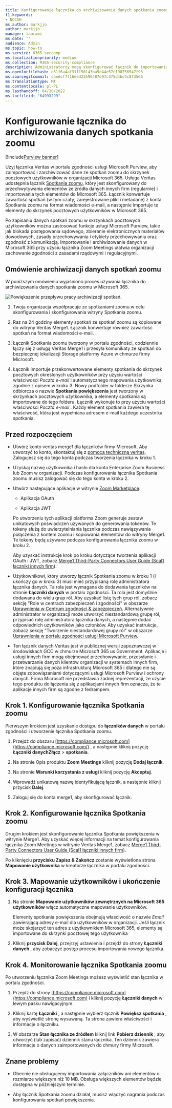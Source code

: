 ```yaml
---
title: Konfigurowanie łącznika do archiwizowania danych spotkania zoomu w Microsoft 365
f1.keywords:
- NOCSH
ms.author: markjjo
author: markjjo
manager: laurawi
ms.date: ''
audience: Admin
ms.topic: how-to
ms.service: O365-seccomp
ms.localizationpriority: medium
ms.collection: M365-security-compliance
description: Administratorzy mogą skonfigurować łącznik do importowania i archiwizowania danych ze spotkań veritas zoom do Microsoft 365. Umożliwia to archiwizowanie danych ze źródeł danych innych firm w Microsoft 365 dzięki czemu można używać funkcji zgodności, takich jak blokada prawna, wyszukiwanie zawartości i zasady przechowywania, aby zarządzać danymi innych firm w organizacji.
ms.openlocfilehash: e31f6a4af31f150143ba5e44e57c198756547f93
ms.sourcegitcommit: caedcf7f16eed23596487d97c375d4bc4c8f3566
ms.translationtype: MT
ms.contentlocale: pl-PL
ms.lasthandoff: 04/20/2022
ms.locfileid: "64993299"
---
```

# <a name="set-up-a-connector-to-archive-zoom-meetings-data"></a>Konfigurowanie łącznika do archiwizowania danych spotkania zoomu

[!include[Purview banner](../includes/purview-rebrand-banner.md)]

Użyj łącznika Veritas w portalu zgodności usługi Microsoft Purview, aby zaimportować i zarchiwizować dane ze spotkań zoomu do skrzynek pocztowych użytkowników w organizacji Microsoft 365. Usługa Veritas udostępnia łącznik [Spotkania zoomu](https://globanet.com/zoom/), który jest skonfigurowany do przechwytywania elementów ze źródła danych innych firm (regularnie) i importowania tych elementów do Microsoft 365. Łącznik konwertuje zawartość spotkań (w tym czaty, zarejestrowane pliki i metadane) z konta Spotkania zoomu na format wiadomości e-mail, a następnie importuje te elementy do skrzynek pocztowych użytkowników w Microsoft 365.

Po zapisaniu danych spotkań zoomu w skrzynkach pocztowych użytkowników można zastosować funkcje usługi Microsoft Purview, takie jak blokada postępowania sądowego, zbieranie elektronicznych materiałów dowodowych, zasady przechowywania i etykiety przechowywania oraz zgodność z komunikacją. Importowanie i archiwizowanie danych w Microsoft 365 przy użyciu łącznika Zoom Meetings ułatwia organizacji zachowanie zgodności z zasadami rządowymi i regulacyjnymi.

## <a name="overview-of-archiving-zoom-meetings-data"></a>Omówienie archiwizacji danych spotkań zoomu

W poniższym omówieniu wyjaśniono proces używania łącznika do archiwizowania danych spotkania zoomu w Microsoft 365.

![Powiększenie przepływu pracy archiwizacji spotkań.](../media/ZoomMeetingsConnectorWorkflow.png)

1. Twoja organizacja współpracuje ze spotkaniami zoomu w celu skonfigurowania i skonfigurowania witryny Spotkania zoomu.

2. Raz na 24 godziny elementy spotkań ze spotkań zoomu są kopiowane do witryny Veritas Merge1. Łącznik konwertuje również zawartość spotkań na format wiadomości e-mail.

3. Łącznik Spotkania zoomu tworzony w portalu zgodności, codziennie łączy się z usługą Veritas Merge1 i przesyła komunikaty ze spotkań do bezpiecznej lokalizacji Storage platformy Azure w chmurze firmy Microsoft.

4. Łącznik importuje przekonwertowane elementy spotkania do skrzynek pocztowych określonych użytkowników przy użyciu wartości właściwości *Poczta e-mail* i automatycznego mapowania użytkownika, zgodnie z opisem w kroku 3. Nowy podfolder w folderze Skrzynka odbiorcza o nazwie **Spotkania powiększenia** jest tworzony w skrzynkach pocztowych użytkownika, a elementy spotkania są importowane do tego folderu. Łącznik wykonuje to przy użyciu wartości właściwości *Poczta e-mail* . Każdy element spotkania zawiera tę właściwość, która jest wypełniana adresem e-mail każdego uczestnika spotkania.

## <a name="before-you-begin"></a>Przed rozpoczęciem

- Utwórz konto veritas merge1 dla łączników firmy Microsoft. Aby utworzyć to konto, skontaktuj się z [pomocą techniczną veritas](https://globanet.com/ms-connectors-contact). Zalogujesz się do tego konta podczas tworzenia łącznika w kroku 1.

- Uzyskaj nazwę użytkownika i hasło dla konta Enterprise Zoom Business lub Zoom w organizacji. Podczas konfigurowania łącznika Spotkania zoomu musisz zalogować się do tego konta w kroku 2.

- Utwórz następujące aplikacje w witrynie [Zoom Marketplace](https://marketplace.zoom.us):

  - Aplikacja OAuth

  - Aplikacja JWT

  Po utworzeniu tych aplikacji platforma Zoom generuje zestaw unikatowych poświadczeń używanych do generowania tokenów. Te tokeny służą do uwierzytelniania łącznika podczas nawiązywania połączenia z kontem zoomu i kopiowania elementów do witryny Merge1. Te tokeny będą używane podczas konfigurowania łącznika zoomu w kroku 2.

  Aby uzyskać instrukcje krok po kroku dotyczące tworzenia aplikacji OAuth i JWT, zobacz [Merge1 Third-Party Connectors User Guide (Scal1 łączniki innych firm](https://docs.ms.merge1.globanetportal.com/Merge1%20Third-Party%20Connectors%20Zoom%20Meetings%20User%20Guide%20.pdf)).

- Użytkownikowi, który utworzy łącznik Spotkania zoomu w kroku 1 (i ukończy go w kroku 3) musi mieć przypisaną rolę administratora łącznika danych. Ta rola jest wymagana do dodawania łączników na stronie **Łączniki danych** w portalu zgodności. Ta rola jest domyślnie dodawana do wielu grup ról. Aby uzyskać listę tych grup ról, zobacz sekcję "Role w centrach zabezpieczeń i zgodności" w obszarze [Uprawnienia w Centrum zgodności & zabezpieczeń](../security/office-365-security/permissions-in-the-security-and-compliance-center.md#roles-in-the-security--compliance-center). Alternatywnie administrator w organizacji może utworzyć niestandardową grupę ról, przypisać rolę administratora łącznika danych, a następnie dodać odpowiednich użytkowników jako członków. Aby uzyskać instrukcje, zobacz sekcję "Tworzenie niestandardowej grupy ról" w obszarze [Uprawnienia w portalu zgodności usługi Microsoft Purview](microsoft-365-compliance-center-permissions.md#create-a-custom-role-group).

- Ten łącznik danych Veritas jest w publicznej wersji zapoznawczej w środowiskach GCC w chmurze Microsoft 365 us Government. Aplikacje i usługi innych firm mogą obejmować przechowywanie, przesyłanie i przetwarzanie danych klientów organizacji w systemach innych firm, które znajdują się poza infrastrukturą Microsoft 365 i dlatego nie są objęte zobowiązaniami dotyczącymi usługi Microsoft Purview i ochrony danych. Firma Microsoft nie przedstawia żadnej reprezentacji, że użycie tego produktu do łączenia się z aplikacjami innych firm oznacza, że te aplikacje innych firm są zgodne z fedrampem.

## <a name="step-1-set-up-the-zoom-meetings-connector"></a>Krok 1. Konfigurowanie łącznika Spotkania zoomu

Pierwszym krokiem jest uzyskanie dostępu do **łączników danych** w portalu zgodności i utworzenie łącznika Spotkania zoomu.

1. Przejdź do obszaru [https://compliance.microsoft.com](https://compliance.microsoft.com/) , a następnie kliknij pozycję **Łączniki danychZłącz** >  **spotkania**.

2. Na stronie Opis produktu **Zoom Meetings** kliknij pozycję **Dodaj łącznik**.

3. Na stronie **Warunki korzystania z usługi** kliknij pozycję **Akceptuj**.

4. Wprowadź unikatową nazwę identyfikującą łącznik, a następnie kliknij przycisk **Dalej**.

5. Zaloguj się do konta merge1, aby skonfigurować łącznik.

## <a name="step-2-configure-the-zoom-meetings-connector"></a>Krok 2. Konfigurowanie łącznika Spotkania zoomu

Drugim krokiem jest skonfigurowanie łącznika Spotkania powiększenia w witrynie Merge1. Aby uzyskać więcej informacji na temat konfigurowania łącznika Zoom Meetings w witrynie Veritas Merge1, zobacz [Merge1 Third-Party Connectors User Guide (Scal1 łączniki innych firm](https://docs.ms.merge1.globanetportal.com/Merge1%20Third-Party%20Connectors%20Zoom%20Meetings%20User%20Guide%20.pdf)).

Po kliknięciu **przycisku Zapisz & Zakończ** zostanie wyświetlona strona **Mapowanie użytkownika** w kreatorze łącznika w portalu zgodności.

## <a name="step-3-map-users-and-complete-the-connector-setup"></a>Krok 3. Mapowanie użytkowników i ukończenie konfiguracji łącznika

1. Na stronie **Mapowanie użytkowników zewnętrznych na Microsoft 365 użytkowników** włącz automatyczne mapowanie użytkowników.

   Elementy spotkania powiększenia obejmują właściwość o nazwie *Email* zawierającą adresy e-mail dla użytkowników w organizacji. Jeśli łącznik może skojarzyć ten adres z użytkownikiem Microsoft 365, elementy są importowane do skrzynki pocztowej tego użytkownika

2. Kliknij **przycisk Dalej**, przejrzyj ustawienia i przejdź do strony **Łączniki danych** , aby zobaczyć postęp procesu importowania nowego łącznika.

## <a name="step-4-monitor-the-zoom-meetings-connector"></a>Krok 4. Monitorowanie łącznika Spotkania zoomu

Po utworzeniu łącznika Zoom Meetings możesz wyświetlić stan łącznika w portalu zgodności.

1. Przejdź do strony [https://compliance.microsoft.com](https://compliance.microsoft.com) i kliknij pozycję **Łączniki danych** w lewym pasku nawigacyjnym.

2. Kliknij kartę **Łączniki** , a następnie wybierz łącznik **Powiększ spotkania** , aby wyświetlić stronę wysuwaną. Ta strona zawiera właściwości i informacje o łączniku.

3. W obszarze **Stan łącznika ze źródłem** kliknij link **Pobierz dziennik** , aby otworzyć (lub zapisać) dziennik stanu łącznika. Ten dziennik zawiera informacje o danych zaimportowanych do chmury firmy Microsoft.

## <a name="known-issues"></a>Znane problemy

- Obecnie nie obsługujemy importowania załączników ani elementów o rozmiarze większym niż 10 MB. Obsługa większych elementów będzie dostępna w późniejszym terminie.

- Aby łącznik Spotkania zoomu działał, musisz włączyć nagrania podczas konfigurowania spotkań powiększenia.